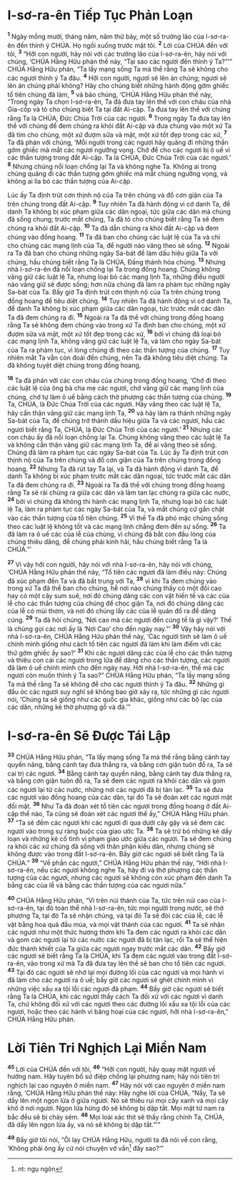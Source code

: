 

# I-sơ-ra-ên Tiếp Tục Phản Loạn
<sup><b>1</b></sup> Ngày mồng mười, tháng năm, năm thứ bảy, một số trưởng lão của I-sơ-ra-ên đến thỉnh ý CHÚA. Họ ngồi xuống trước mặt tôi. <sup><b>2</b></sup> Lời của CHÚA đến với tôi, <sup><b>3</b></sup> “Hỡi con người, hãy nói với các trưởng lão của I-sơ-ra-ên, hãy nói với chúng, ‘CHÚA Hằng Hữu phán thế này, “Tại sao các ngươi đến thỉnh ý Ta?”’” CHÚA Hằng Hữu phán, “Ta lấy mạng sống Ta mà thề rằng Ta sẽ không cho các ngươi thỉnh ý Ta đâu. <sup><b>4</b></sup> Hỡi con người, ngươi sẽ lên án chúng; ngươi sẽ lên án chúng phải không? Hãy cho chúng biết những hành động gớm ghiếc tổ tiên chúng đã làm, <sup><b>5</b></sup> và bảo chúng, ‘CHÚA Hằng Hữu phán thế này, “Trong ngày Ta chọn I-sơ-ra-ên, Ta đã đưa tay lên thề với con cháu của nhà Gia-cốp và tỏ cho chúng biết Ta tại đất Ai-cập. Ta đưa tay lên thề với chúng rằng Ta là CHÚA, Đức Chúa Trời của các ngươi. <sup><b>6</b></sup> Trong ngày Ta đưa tay lên thề với chúng để đem chúng ra khỏi đất Ai-cập và đưa chúng vào một xứ Ta đã tìm cho chúng, một xứ đượm sữa và mật, một xứ tốt đẹp trong các xứ, <sup><b>7</b></sup> Ta đã phán với chúng, ‘Mỗi người trong các ngươi hãy quăng đi những thần gớm ghiếc mà mắt các ngươi ngưỡng vọng. Chớ để cho các ngươi bị ô uế vì các thần tượng trong đất Ai-cập. Ta là CHÚA, Đức Chúa Trời của các ngươi.’ <sup><b>8</b></sup> Nhưng chúng nổi loạn chống lại Ta và không nghe Ta. Không ai trong chúng quăng đi các thần tượng gớm ghiếc mà mắt chúng ngưỡng vọng, và không ai lìa bỏ các thần tượng của Ai-cập.

Lúc ấy Ta định trút cơn thịnh nộ của Ta trên chúng và đổ cơn giận của Ta trên chúng trong đất Ai-cập. <sup><b>9</b></sup> Tuy nhiên Ta đã hành động vì cớ danh Ta, để danh Ta không bị xúc phạm giữa các dân ngoại, tức giữa các dân mà chúng đã sống chung; trước mắt chúng, Ta đã tỏ cho chúng biết rằng Ta sẽ đem chúng ra khỏi đất Ai-cập. <sup><b>10</b></sup> Ta đã dẫn chúng ra khỏi đất Ai-cập và đem chúng vào đồng hoang. <sup><b>11</b></sup> Ta đã ban cho chúng các luật lệ của Ta và chỉ cho chúng các mạng lịnh của Ta, để người nào vâng theo sẽ sống. <sup><b>12</b></sup> Ngoài ra Ta đã ban cho chúng những ngày Sa-bát để làm dấu hiệu giữa Ta với chúng, hầu chúng biết rằng Ta là CHÚA, Đấng thánh hóa chúng. <sup><b>13</b></sup> Nhưng nhà I-sơ-ra-ên đã nổi loạn chống lại Ta trong đồng hoang. Chúng không vâng giữ các luật lệ Ta, nhưng loại bỏ các mạng lịnh Ta, những điều người nào vâng giữ sẽ được sống; hơn nữa chúng đã làm ra phàm tục những ngày Sa-bát của Ta. Bấy giờ Ta định trút cơn thịnh nộ của Ta trên chúng trong đồng hoang để tiêu diệt chúng. <sup><b>14</b></sup> Tuy nhiên Ta đã hành động vì cớ danh Ta, để danh Ta không bị xúc phạm giữa các dân ngoại, tức trước mắt các dân Ta đã đem chúng ra đi. <sup><b>15</b></sup> Ngoài ra Ta đã thề với chúng trong đồng hoang rằng Ta sẽ không đem chúng vào trong xứ Ta định ban cho chúng, một xứ đượm sữa và mật, một xứ tốt đẹp trong các xứ, <sup><b>16</b></sup> bởi vì chúng đã loại bỏ các mạng lịnh Ta, không vâng giữ các luật lệ Ta, và làm cho ngày Sa-bát của Ta ra phàm tục, vì lòng chúng đi theo các thần tượng của chúng. <sup><b>17</b></sup> Tuy nhiên mắt Ta vẫn còn đoái đến chúng, nên Ta đã không tiêu diệt chúng. Ta đã không tuyệt diệt chúng trong đồng hoang.

<sup><b>18</b></sup> Ta đã phán với các con cháu của chúng trong đồng hoang, ‘Chớ đi theo các luật lệ của ông bà cha mẹ các ngươi, chớ vâng giữ các mạng lịnh của chúng, chớ tự làm ô uế bằng cách thờ phượng các thần tượng của chúng. <sup><b>19</b></sup> Ta, CHÚA, là Đức Chúa Trời của các ngươi. Hãy vâng theo các luật lệ Ta, hãy cẩn thận vâng giữ các mạng lịnh Ta, <sup><b>20</b></sup> và hãy làm ra thánh những ngày Sa-bát của Ta, để chúng trở thành dấu hiệu giữa Ta và các ngươi, hầu các ngươi biết rằng Ta, CHÚA, là Đức Chúa Trời của các ngươi.’ <sup><b>21</b></sup> Nhưng các con cháu ấy đã nổi loạn chống lại Ta. Chúng không vâng theo các luật lệ Ta và không cẩn thận vâng giữ các mạng lịnh Ta, để ai vâng theo sẽ sống. Chúng đã làm ra phàm tục các ngày Sa-bát của Ta. Lúc ấy Ta định trút cơn thịnh nộ của Ta trên chúng và đổ cơn giận của Ta trên chúng trong đồng hoang. <sup><b>22</b></sup> Nhưng Ta đã rút tay Ta lại, và Ta đã hành động vì danh Ta, để danh Ta không bị xúc phạm trước mắt các dân ngoại, tức trước mắt các dân Ta đã đem chúng ra đi. <sup><b>23</b></sup> Ngoài ra Ta đã thề với chúng trong đồng hoang rằng Ta sẽ rải chúng ra giữa các dân và làm tan lạc chúng ra giữa các nước, <sup><b>24</b></sup> bởi vì chúng đã không thi hành các mạng lịnh Ta, nhưng loại bỏ các luật lệ Ta, làm ra phàm tục các ngày Sa-bát của Ta, và mắt chúng cứ gắn chặt vào các thần tượng của tổ tiên chúng. <sup><b>25</b></sup> Vì thế Ta đã phó mặc chúng sống theo các luật lệ không tốt và các mạng lịnh chẳng đem đến sự sống. <sup><b>26</b></sup> Ta đã làm ra ô uế các của lễ của chúng, vì chúng đã bắt con đầu lòng của chúng thiêu dâng, để chúng phải kinh hãi, hầu chúng biết rằng Ta là CHÚA.”’

<sup><b>27</b></sup> Vì vậy hỡi con người, hãy nói với nhà I-sơ-ra-ên, hãy nói với chúng, ‘CHÚA Hằng Hữu phán thế này, “Tổ tiên các ngươi đã làm điều này: Chúng đã xúc phạm đến Ta và đã bất trung với Ta, <sup><b>28</b></sup> vì khi Ta đem chúng vào trong xứ Ta đã thề ban cho chúng, hễ nơi nào chúng thấy có một đồi cao hay có một cây sum suê, nơi đó chúng dâng các con vật hiến tế và các của lễ cho các thần tượng của chúng để chọc giận Ta, nơi đó chúng dâng các của lễ có mùi thơm, và nơi đó chúng lấy các của lễ quán đổ ra để dâng cúng. <sup><b>29</b></sup> Ta đã hỏi chúng, ‘Nơi cao mà các ngươi đến cúng tế là gì vậy?’ Thế là chúng gọi các nơi ấy là ‘Nơi Cao’ cho đến ngày nay.”’ <sup><b>30</b></sup> Vậy hãy nói với nhà I-sơ-ra-ên, CHÚA Hằng Hữu phán thế này, ‘Các ngươi tính sẽ làm ô uế chính mình giống như cách tổ tiên các ngươi đã làm khi làm điếm với các thứ gớm ghiếc ấy sao?’ <sup><b>31</b></sup> Khi các ngươi dâng các của lễ cho các thần tượng và thiêu con cái các ngươi trong lửa để dâng cho các thần tượng, các ngươi đã làm ô uế chính mình cho đến ngày nay. Hỡi nhà I-sơ-ra-ên, thế mà các ngươi còn muốn thỉnh ý Ta sao?” CHÚA Hằng Hữu phán, “Ta lấy mạng sống Ta mà thề rằng Ta sẽ không để cho các ngươi thỉnh ý Ta đâu. <sup><b>32</b></sup> Những gì đầu óc các ngươi suy nghĩ sẽ không bao giờ xảy ra, tức những gì các ngươi nói, ‘Chúng ta sẽ giống như các quốc gia khác, giống như các bộ lạc của các dân, những kẻ thờ phượng gỗ và đá.’”

# I-sơ-ra-ên Sẽ Được Tái Lập
<sup><b>33</b></sup> CHÚA Hằng Hữu phán, “Ta lấy mạng sống Ta mà thề rằng bằng cánh tay quyền năng, bằng cánh tay đưa thẳng ra, và bằng cơn giận tuôn đổ ra, Ta sẽ cai trị các ngươi. <sup><b>34</b></sup> Bằng cánh tay quyền năng, bằng cánh tay đưa thẳng ra, và bằng cơn giận tuôn đổ ra, Ta sẽ đem các ngươi ra khỏi các dân và gom các ngươi lại từ các nước, những nơi các ngươi đã bị tản lạc. <sup><b>35</b></sup> Ta sẽ đưa các ngươi vào đồng hoang của các dân, tại đó Ta sẽ đoán xét các ngươi mặt đối mặt. <sup><b>36</b></sup> Như Ta đã đoán xét tổ tiên các ngươi trong đồng hoang ở đất Ai-cập thể nào, Ta cũng sẽ đoán xét các ngươi thể ấy,” CHÚA Hằng Hữu phán. <sup><b>37</b></sup> “Ta sẽ đếm các ngươi khi các ngươi đi qua dưới cây gậy và sẽ đem các ngươi vào trong sự ràng buộc của giao ước Ta. <sup><b>38</b></sup> Ta sẽ trừ bỏ những kẻ dấy loạn và những kẻ cố tình vi phạm giao ước giữa các ngươi. Ta sẽ đem chúng ra khỏi các xứ chúng đã sống với thân phận kiều dân, nhưng chúng sẽ không được vào trong đất I-sơ-ra-ên. Bấy giờ các ngươi sẽ biết rằng Ta là CHÚA.” <sup><b>39</b></sup> “Về phần các ngươi,” CHÚA Hằng Hữu phán thế này, “Hỡi nhà I-sơ-ra-ên, nếu các ngươi không nghe Ta, hãy đi và thờ phượng các thần tượng của các ngươi, nhưng các ngươi sẽ không còn xúc phạm đến danh Ta bằng các của lễ và bằng các thần tượng của các ngươi nữa.”

<sup><b>40</b></sup> CHÚA Hằng Hữu phán, “Vì trên núi thánh của Ta, tức trên núi cao của I-sơ-ra-ên, tại đó toàn thể nhà I-sơ-ra-ên, tức mọi người trong nước, sẽ thờ phượng Ta, tại đó Ta sẽ nhận chúng, và tại đó Ta sẽ đòi các của lễ, các lễ vật bằng hoa quả đầu mùa, và mọi vật thánh của các ngươi. <sup><b>41</b></sup> Ta sẽ nhận các ngươi như một thức hương thơm khi Ta đem các ngươi ra khỏi các dân và gom các ngươi lại từ các nước các ngươi đã bị tản lạc, rồi Ta sẽ thể hiện đức thánh khiết của Ta giữa các ngươi ngay trước mắt các dân. <sup><b>42</b></sup> Bấy giờ các ngươi sẽ biết rằng Ta là CHÚA, khi Ta đem các ngươi vào trong đất I-sơ-ra-ên, vào trong xứ mà Ta đã đưa tay lên thề sẽ ban cho tổ tiên các ngươi. <sup><b>43</b></sup> Tại đó các ngươi sẽ nhớ lại mọi đường lối của các ngươi và mọi hành vi đã làm cho các ngươi ra ô uế; bấy giờ các ngươi sẽ ghét chính mình vì những việc xấu xa tội lỗi các ngươi đã phạm. <sup><b>44</b></sup> Bấy giờ các ngươi sẽ biết rằng Ta là CHÚA, khi các ngươi thấy cách Ta đối xử với các ngươi vì danh Ta, chứ không đối xử với các ngươi theo các đường lối xấu xa tội lỗi của các ngươi, hoặc theo các hành vi băng hoại của các ngươi, hỡi nhà I-sơ-ra-ên,” CHÚA Hằng Hữu phán.

# Lời Tiên Tri Nghịch Lại Miền Nam
<sup><b>45</b></sup> Lời của CHÚA đến với tôi, <sup><b>46</b></sup> “Hỡi con người, hãy quay mặt ngươi về hướng nam. Hãy tuyên bố sứ điệp chống lại phương nam; hãy nói tiên tri nghịch lại cao nguyên ở miền nam. <sup><b>47</b></sup> Hãy nói với cao nguyên ở miền nam rằng, ‘CHÚA Hằng Hữu phán thế này: Hãy nghe lời của CHÚA, “Nầy, Ta sẽ dấy lên một ngọn lửa ở giữa ngươi. Nó sẽ thiêu rụi mọi cây xanh và mọi cây khô ở nơi ngươi. Ngọn lửa hừng đó sẽ không bị dập tắt. Mọi mặt từ nam ra bắc đều sẽ bị cháy sém. <sup><b>48</b></sup> Mọi loài xác thịt sẽ thấy rằng chính Ta, CHÚA, đã dấy lên ngọn lửa ấy, và nó sẽ không bị dập tắt.”’”

<sup><b>49</b></sup> Bấy giờ tôi nói, “Ôi lạy CHÚA Hằng Hữu, người ta đã nói về con rằng, ‘Không phải ông ấy cứ nói chuyện vớ vẩn[^1] đấy sao?’”

[^1]: nt: ngụ ngôn
